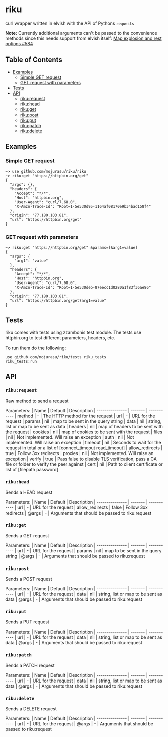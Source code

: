 # riku
curl wrapper written in elvish with the API of Pythons `requests`

**Note:** Currently additional arguments can't be passed to the convenience methods since this needs support from elvish itself: [Map explosion and rest options #584](https://github.com/elves/elvish/issues/584)

## Table of Contents
- [Examples](#examples)
  - [Simple GET request](#simple-get-request)
  - [GET request with parameters](#get-request-with-parameters)
- [Tests](#tests)
- [API](#api)
  - [riku:request](#rikurequest)
  - [riku:head](#rikuhead)
  - [riku:get](#rikuget)
  - [riku:post](#rikupost)
  - [riku:put](#rikuput)
  - [riku:patch](#rikupatch)
  - [riku:delete](#rikudelete)

## Examples

### Simple GET request
```
~> use github.com/mojurasu/riku/riku
~> riku:get "https://httpbin.org/get"
{
  "args": {},
  "headers": {
    "Accept": "*/*",
    "Host": "httpbin.org",
    "User-Agent": "curl/7.68.0",
    "X-Amzn-Trace-Id": "Root=1-5e530d95-1164af08170e9b34bad158f4"
  },
  "origin": "77.180.103.81",
  "url": "https://httpbin.org/get"
}
```

### GET request with parameters
```
~> riku:get "https://httpbin.org/get" &params=[&arg1=value]
{
  "args": {
    "arg1": "value"
  },
  "headers": {
    "Accept": "*/*",
    "Host": "httpbin.org",
    "User-Agent": "curl/7.68.0",
    "X-Amzn-Trace-Id": "Root=1-5e530deb-87eecc1d0280a1f83f36ae86"
  },
  "origin": "77.180.103.81",
  "url": "https://httpbin.org/get?arg1=value"
}
```

## Tests
riku comes with tests using zzambonis test module. The tests use httpbin.org to test different parameters, headers, etc.

To run them do the following:

```
use github.com/mojurasu/riku/tests riku_tests
riku_tests:run
```

## API

### `riku:request`
Raw method to send a request

Parameters:
|       Name      | Default | Description
| --------------- | ------- | -----------
| method          |    -    | The HTTP method for the request
| url             |    -    | URL for the request
| params          |   nil   | map to be sent in the query string
| data            |   nil   | string, list or map to be sent as data
| headers         |   nil   | map of headers to be sent with the request
| cookies         |   nil   | map of cookies to be sent with the request
| files           |   nil   | Not implemented. Will raise an exception
| auth            |   nil   | Not implemented. Will raise an exception
| timeout         |   nil   | Seconds to wait for the request in total or a list of [connect_timeout read_timeout]
| allow_redirects |   true  | Follow 3xx redirects
| proxies         |   nil   | Not implemented. Will raise an exception
| verify          |   true  | Pass false to disable TLS verification, pass a CA file or folder to verify the peer against
| cert            |   nil   | Path to client certificate or list of [filepath password]

### `riku:head`
Sends a HEAD request

Parameters:
|       Name      | Default | Description
| --------------- | ------- | -----------
| url             |    -    | URL for the request
| allow_redirects |  false  | Follow 3xx redirects
| @args           |    -    | Arguments that should be passed to riku:request

### `riku:get`
Sends a GET request

Parameters:
|       Name      | Default | Description
| --------------- | ------- | -----------
| url             |    -    | URL for the request
| params          |   nil   | map to be sent in the query string
| @args           |    -    | Arguments that should be passed to riku:request

### `riku:post`
Sends a POST request

Parameters:
|       Name      | Default | Description
| --------------- | ------- | -----------
| url             |    -    | URL for the request
| data            |   nil   | string, list or map to be sent as data
| @args           |    -    | Arguments that should be passed to riku:request

### `riku:put`
Sends a PUT request

Parameters:
|       Name      | Default | Description
| --------------- | ------- | -----------
| url             |    -    | URL for the request
| data            |   nil   | string, list or map to be sent as data
| @args           |    -    | Arguments that should be passed to riku:request

### `riku:patch`
Sends a PATCH request

Parameters:
|       Name      | Default | Description
| --------------- | ------- | -----------
| url             |    -    | URL for the request
| data            |   nil   | string, list or map to be sent as data
| @args           |    -    | Arguments that should be passed to riku:request

### `riku:delete`
Sends a DELETE request

Parameters:
|       Name      | Default | Description
| --------------- | ------- | -----------
| url             |    -    | URL for the request
| @args           |    -    | Arguments that should be passed to riku:request
